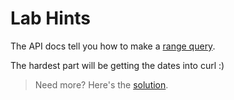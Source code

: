 # Lab Hints

The API docs tell you how to make a [range query](https://prometheus.io/docs/prometheus/latest/querying/api/#range-queries).

The hardest part will be getting the dates into curl :)

> Need more? Here's the [solution](solution.md).